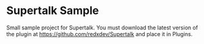 # Supertalk Sample

Small sample project for Supertalk. You must download the latest version of the plugin at https://github.com/redxdev/Supertalk and place it in Plugins.